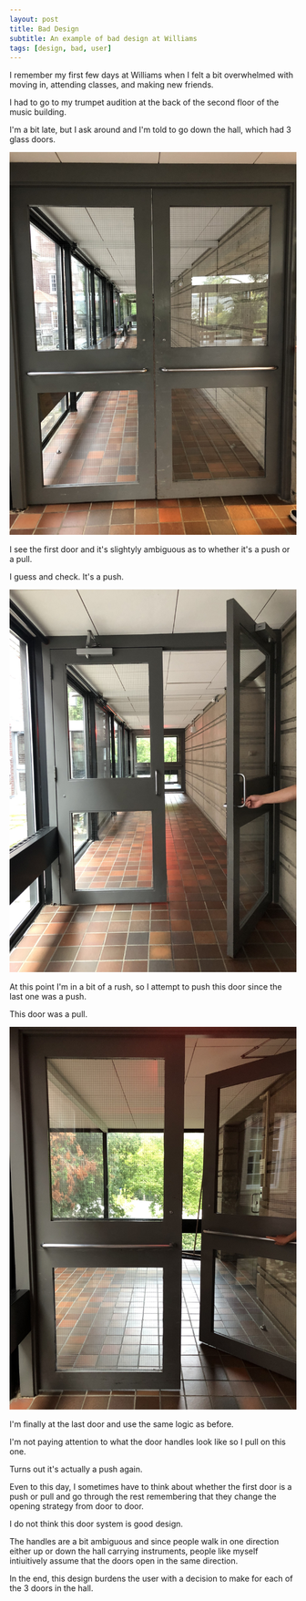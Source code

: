 ```yaml
---
layout: post
title: Bad Design 
subtitle: An example of bad design at Williams
tags: [design, bad, user]
---
```


I remember my first few days at Williams when I felt a bit overwhelmed with moving in, attending classes, and making new friends. 

I had to go to my trumpet audition at the back of the second floor of the music building. 

I'm a bit late, but I ask around and I'm told to go down the hall, which had 3 glass doors. 

![Door 1](/img/bd1.jpeg)

I see the first door and it's slightyly ambiguous as to whether it's a push or a pull.

I guess and check. It's a push.

![Door 2](/img/bd2.jpeg)

At this point I'm in a bit of a rush, so I attempt to push this door since the last one was a push.

This door was a pull. 

![Door 3](/img/bd3.jpeg)

I'm finally at the last door and use the same logic as before.

I'm not paying attention to what the door handles look like so I pull on this one. 

Turns out it's actually a push again. 

Even to this day, I sometimes have to think about whether the first door is a push or pull and go through the rest remembering that they change the opening strategy from door to door. 

I do not think this door system is good design. 

The handles are a bit ambiguous and since people walk in one direction either up or down the hall carrying instruments, people like myself intiuitively assume that the doors open in the same direction. 

In the end, this design burdens the user with a decision to make for each of the 3 doors in the hall. 
